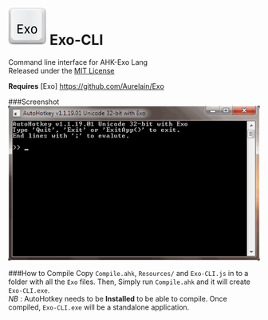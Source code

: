 # ![*](Resources/logo.png) Exo-CLI

Command line interface for AHK-Exo Lang  
Released under the [MIT License](http://opensource.org/licenses/MIT)  
  
**Requires** [Exo] https://github.com/Aurelain/Exo  
  
###Screenshot
![screenshot](Resources/screenshot.gif "screenshot")
  
###How to Compile
Copy `Compile.ahk`, `Resources/` and `Exo-CLI.js` in to a folder with all the `Exo` files. Then, Simply run `Compile.ahk` and it will create `Exo-CLI.exe`.  
_NB_ : AutoHotkey needs to be **Installed** to be able to compile. Once compiled, `Exo-CLI.exe` will be a standalone application.
